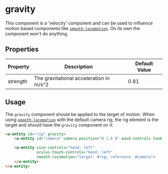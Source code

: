 # gravity
This component is a 'velocity' component and can be used to influence motion based components like [`smooth-locomotion`](../smooth-locomotion.component). On its own the component won't do anything.

## Properties
| Property | Description | Default Value |
|----------|-------------|---------------|
| strength | The gravitational acceleration in m/s^2 | 0.81 |

## Usage
The `gravity` component should be applied to the target of motion. When using [`smooth-locomotion`](../smooth-locomotion.component) with the default camera rig, the rig element is the target and should have the `gravity` component on it:
```HTML
<a-entity id="rig" gravity>
    <a-entity id="camera" camera position="0 1.6 0" wasd-controls look-controls></a-entity>

    <a-entity vive-controls="hand: left"
              oculus-touch-controls="hand: left"
              smooth-locomotion="target: #rig; reference: #camera">
    </a-entity>
</a-entity>
```